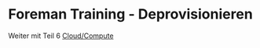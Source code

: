 # Foreman Training - Deprovisionieren



Weiter mit Teil 6 [Cloud/Compute](../06_compute_resources)

